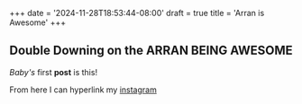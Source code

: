 +++
date = '2024-11-28T18:53:44-08:00'
draft = true
title = 'Arran is Awesome'
+++
## Double Downing on the ARRAN BEING AWESOME

*Baby's* first **post** is this! 

From here I can hyperlink my [instagram](https://www.instagram.com/abobwalshe/?hl=en)
